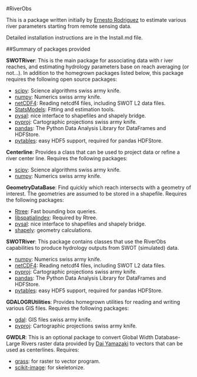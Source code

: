 #RiverObs

This is a package written initially by
[Ernesto Rodriguez](mailto:ernesto.rodriguez@jpl.nasa.gov)  to estimate
various river parameters starting from remote sensing data.

Detailed installation instructions are in the Install.md file.

##Summary of packages provided

**SWOTRiver**: This is the main package for associating data with r
iver reaches, and estimating hydrology parameters base on reach
averaging (or not...). In addition to the homegrown packages listed
below, this package requires the following open source packages:

* [scipy](http://www.scipy.org/): Science algorithms swiss army knife. 
* [numpy](http://www.scipy.org/): Numerics swiss army knife. 
* [netCDF4](code.google.com/p/netcdf4-python): Reading netcdf4 files,
  including SWOT L2 data files.
* [StatsModels](http://statsmodels.sourceforge.net): Fitting and
  estimation tools.
* [pysal](http://pysal.org): nice interface to shapefiles and 
      shapely bridge.  
* [pyproj](http://code.google.com/p/pyproj): Cartographic
      projections swiss army knife.
* [pandas](http://pandas.pydata.org): The Python Data Analysis
  Library for DataFrames and HDFStore.
* [pytables](http://www.pytables.org): easy HDF5 support, required for
  pandas HDFStore.

**Centerline**: Provides a class that can be used to project data 
   or refine a river center line. Requires the following packages:

* [scipy](http://www.scipy.org/): Science algorithms swiss army knife. 
* [numpy](http://www.scipy.org/): Numerics swiss army knife. 

**GeometryDataBase**: Find quickly which reach intersects with a 
   geometry of interest. The geometries are assumed to be stored in a 
   shapefile. Requires the following packages:

* [Rtree](https://github.com/Toblerity/rtree): Fast bounding box queries.
* [libspatialindex](http://libspatialindex.github.io): Required by Rtree.
* [pysal](http://pysal.org): nice interface to shapefiles and 
      shapely bridge. 
* [shapely](https://github.com/sgillies/shapely): geometry 
      calculations.
	  
**SWOTRiver**: This package contains classes that use the RiverObs
capabilities to produce hydrology outputs from SWOT (simulated) data.

* [numpy](http://www.scipy.org/): Numerics swiss army knife. 
* [netCDF4](code.google.com/p/netcdf4-python): Reading netcdf4 files,
  including SWOT L2 data files.
* [pyproj](http://code.google.com/p/pyproj): Cartographic
      projections swiss army knife.
* [pandas](http://pandas.pydata.org): The Python Data Analysis
  Library for DataFrames and HDFStore.
* [pytables](http://www.pytables.org): easy HDF5 support, required for
  pandas HDFStore.
  
**GDALOGRUtilities**: Provides homegrown utilities for reading and writing
   various GIS files. Requires the following packages:

* [gdal](http://www.gdal.org): GIS files swiss army knife.
* [pyproj](http://code.google.com/p/pyproj): Cartographic
      projections swiss army knife.

**GWDLR**: This is an optional package to convert Global Width 
   Database-Large Rivers raster data provided by 
   [Dai Yamazaki](mailto:bigasmountain1022@gmail.com)  to vectors that can be used as 
   centerlines. Requires:

* [grass](http://grass.osgeo.org): for raster to vector program. 
* [scikit-image](http://scikit-image.org): for skeletonize. 




